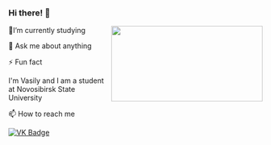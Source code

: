 ### Hi there! 👋

<body>
<img src="https://media.giphy.com/media/ToMjGpyHdJiioVfdtK0/giphy.gif" align="right" width="300" height="150" />
 <p>  🌱I’m currently studying </p>
 <p>  💬 Ask me about anything </p>
 <p>  ⚡ Fun fact </p>
</body>

<div>
<p> I'm Vasily and I am a student at Novosibirsk State University </p>
</div>

 <p> 📫 How to reach me </p>
<div id="badges">
  <a href="https://vk.com/vasiliykrukovskiy">
    <img src=https://img.shields.io/badge/VK-blue alt="VK Badge"/>
  </a>
</div>  




